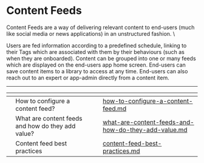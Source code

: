 # Content Feeds

Content Feeds are a way of delivering relevant content to end-users (much like social media or news applications) in an unstructured fashion. \


Users are fed information according to a predefined schedule, linking to their Tags which are associated with them by their behaviours (such as when they are onboarded). Content can be grouped into one or many feeds which are displayed on the end-users app home screen. End-users can save content items to a library to access at any time. End-users can also reach out to an expert or app-admin directly from a content item.



***

<table data-view="cards"><thead><tr><th></th><th></th><th></th><th data-hidden data-card-target data-type="content-ref"></th></tr></thead><tbody><tr><td></td><td>How to configure a content feed? </td><td></td><td><a href="how-to-configure-a-content-feed.md">how-to-configure-a-content-feed.md</a></td></tr><tr><td></td><td>What are content feeds and how do they add value? </td><td></td><td><a href="what-are-content-feeds-and-how-do-they-add-value.md">what-are-content-feeds-and-how-do-they-add-value.md</a></td></tr><tr><td></td><td>Content feed best practices</td><td></td><td><a href="content-feed-best-practices.md">content-feed-best-practices.md</a></td></tr></tbody></table>
